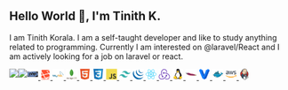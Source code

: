 <h2 align="">Hello World 👋, I'm Tinith K.</h2>
<p>I am Tinith Korala. I am a self-taught developer and like to study anything related to programming. Currently I am interested on @laravel/React and I am actively looking for a job on laravel or react.</p>
<img align="left" line_height="27" style="max-width: 100%;" height="150px" src="https://github-readme-stats.vercel.app/api?username=tinithkorala&show_icons=true&theme=gruvbox" />
<img align="left" style="max-width: 100%;" height="150px" src="https://github-readme-stats.vercel.app/api/top-langs/?username=tinithkorala&layout=compact&theme=gruvbox&langs_count=6" />
<p dir="auto"><a align="center" href="https://github.com/thinithkorala"> <img width="20px" src="https://raw.githubusercontent.com/devicons/devicon/master/icons/php/php-original.svg" alt="thinithkorala: PHP" style="max-width: 100%;"> <img width="18px" src="https://raw.githubusercontent.com/devicons/devicon/master/icons/laravel/laravel-plain-wordmark.svg" alt="thinithkorala: Laravel" style="max-width: 100%;"> <img width="20px" src="https://raw.githubusercontent.com/devicons/devicon/master/icons/mysql/mysql-original-wordmark.svg" alt="thinithkorala: MySQL" style="max-width: 100%;"> <img width="20px" src="https://raw.githubusercontent.com/devicons/devicon/master/icons/mongodb/mongodb-original-wordmark.svg" alt="thinithkorala: mongoDB" style="max-width: 100%;">  <img width="20px" src="https://raw.githubusercontent.com/devicons/devicon/master/icons/html5/html5-original.svg" alt="thinithkorala: HTML5" style="max-width: 100%;"> <img width="20px" src="https://raw.githubusercontent.com/devicons/devicon/master/icons/css3/css3-original.svg" alt="thinithkorala: CSS3" style="max-width: 100%;"> <img width="20px" src="https://raw.githubusercontent.com/devicons/devicon/master/icons/javascript/javascript-original.svg" alt="thinithkorala: Javascript" style="max-width: 100%;"> <img width="20px" src="https://raw.githubusercontent.com/devicons/devicon/master/icons/tailwindcss/tailwindcss-plain.svg" alt="thinithkorala: Tailwindcss" style="max-width: 100%;"> <img width="20px" src="https://raw.githubusercontent.com/devicons/devicon/master/icons/jquery/jquery-original.svg" alt="thinithkorala: Jquery" style="max-width: 100%;"> <img width="20px" src="https://raw.githubusercontent.com/devicons/devicon/master/icons/react/react-original.svg" alt="thinithkorala: React" style="max-width: 100%;"> <img width="20px" src="https://raw.githubusercontent.com/devicons/devicon/master/icons/redux/redux-original.svg" alt="thinithkorala: Redux" style="max-width: 100%;"> <img width="20px" src="https://raw.githubusercontent.com/devicons/devicon/master/icons/linux/linux-original.svg" alt="thinithkorala: Linux" style="max-width: 100%;"> <img width="20px" src="https://raw.githubusercontent.com/devicons/devicon/master/icons/apache/apache-original.svg" alt="thinithkorala: Apache" style="max-width: 100%;"> <img width="20px" src="https://raw.githubusercontent.com/devicons/devicon/master/icons/vagrant/vagrant-original.svg" alt="thinithkorala: Vagrant" style="max-width: 100%;"> <img width="20px" src="https://raw.githubusercontent.com/devicons/devicon/master/icons/docker/docker-original.svg" alt="thinithkorala: Docker" style="max-width: 100%;"> <img width="20px" src="https://raw.githubusercontent.com/devicons/devicon/master/icons/amazonwebservices/amazonwebservices-original-wordmark.svg" alt="thinithkorala: AWS" style="max-width: 100%;"> <img width="20px" src="https://raw.githubusercontent.com/devicons/devicon/master/icons/jenkins/jenkins-original.svg" alt="thinithkorala: Jenkins" style="max-width: 100%;"> </a></p>
